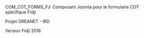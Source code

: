 COM_COT_FORMS_FJ: Composant Joomla pour le formulaire COT spécifique Fidji

Projet OREANET - IRD

Version Fidji 2016


